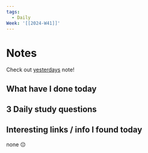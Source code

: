 ```yaml
---
tags:
  - Daily
Week: '[[2024-W41]]'
---
```

# Notes
Check out [yesterdays](2024-10-10) note!
## What have I done today
## 3 Daily study questions

## Interesting links / info I found today
none 😔